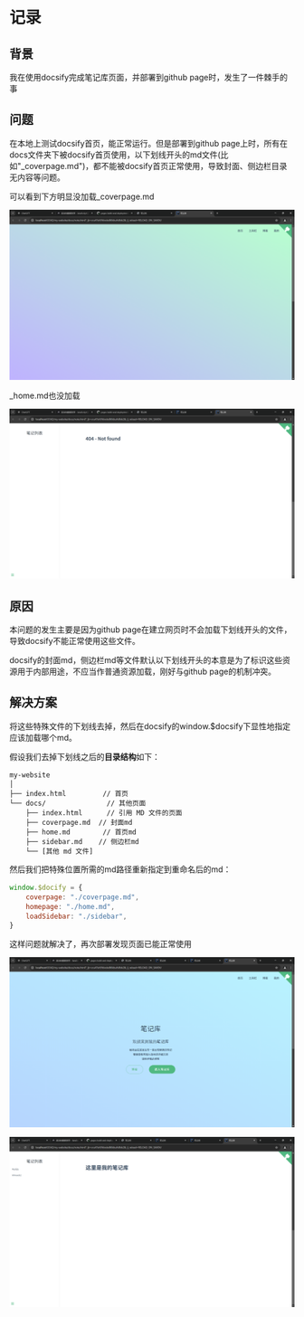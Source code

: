 # 记录

## 背景

我在使用docsify完成笔记库页面，并部署到github page时，发生了一件棘手的事

## 问题

在本地上测试docsify首页，能正常运行。但是部署到github page上时，所有在docs文件夹下被docsify首页使用，以下划线开头的md文件(比如"_coverpage.md")，都不能被docsify首页正常使用，导致封面、侧边栏目录无内容等问题。

可以看到下方明显没加载_coverpage.md

![异常页面1](./images/docsify-problem/docsify-problem-1.png)

_home.md也没加载

![异常页面2](./images/docsify-problem/docsify-problem-2.png)



## 原因

本问题的发生主要是因为github page在建立网页时不会加载下划线开头的文件，导致docsify不能正常使用这些文件。

docsify的封面md，侧边栏md等文件默认以下划线开头的本意是为了标识这些资源用于内部用途，不应当作普通资源加载，刚好与github page的机制冲突。

## 解决方案

将这些特殊文件的下划线去掉，然后在docsify的window.$docsify下显性地指定应该加载哪个md。



假设我们去掉下划线之后的**目录结构**如下：

```shell
my-website
│
├── index.html         // 首页
└── docs/               // 其他页面
    ├── index.html      // 引用 MD 文件的页面
    ├── coverpage.md  // 封面md
    ├── home.md        // 首页md
    ├── sidebar.md    // 侧边栏md
    └── [其他 md 文件]

```



然后我们把特殊位置所需的md路径重新指定到重命名后的md：

```javascript
window.$docify = {
    coverpage: "./coverpage.md",
    homepage: "./home.md",
    loadSidebar: "./sidebar",
}
```

这样问题就解决了，再次部署发现页面已能正常使用

![正常页面1](./images/docsify-problem/docsify-problem-3.png)

![正常页面1](./images/docsify-problem/docsify-problem-4.png)